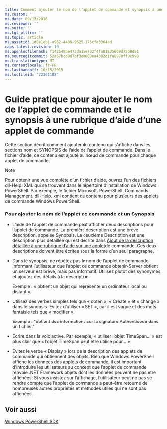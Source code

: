 ```yaml
---
title: Comment ajouter le nom de l’applet de commande et synopsis à une rubrique d’aide sur une applet de commande | Microsoft Docs
ms.custom: ''
ms.date: 09/13/2016
ms.reviewer: ''
ms.suite: ''
ms.tgt_pltfrm: ''
ms.topic: article
ms.assetid: 1d0e1eb1-a962-4406-9625-175cfa3364ad
caps.latest.revision: 10
ms.openlocfilehash: f142548be473da15e702f4fa01835609d75b9d51
ms.sourcegitcommit: 52a67bcd9d7bf3e8600ea4302d1fa8970ff9c998
ms.translationtype: MT
ms.contentlocale: fr-FR
ms.lasthandoff: 10/15/2019
ms.locfileid: "72361188"
---
```

# <a name="how-to-add-the-cmdlet-name-and-synopsis-to-a-cmdlet-help-topic"></a>Guide pratique pour ajouter le nom de l’applet de commande et le synopsis à une rubrique d’aide d’une applet de commande

Cette section décrit comment ajouter du contenu qui s’affiche dans les sections nom et SYNOPSIS de l’aide de l’applet de commande. Dans le fichier d’aide, ce contenu est ajouté au nœud de commande pour chaque applet de commande.

> [!NOTE]
> Pour obtenir une vue complète d’un fichier d’aide, ouvrez l’un des fichiers dll-Help. XML qui se trouvent dans le répertoire d’installation de Windows PowerShell. Par exemple, le fichier Microsoft. PowerShell. Commands. Management. dll-Help. xml contient du contenu pour plusieurs des applets de commande Windows PowerShell.

### <a name="to-add-the-cmdlet-name-and-a-synopsis"></a>Pour ajouter le nom de l’applet de commande et un Synopsis

- L’aide de l’applet de commande peut afficher deux descriptions pour l’applet de commande. La première description est une brève description, appelée Synopsis. La deuxième Description est une description plus détaillée qui est décrite dans [Ajout de la description détaillée à une rubrique d’aide sur une applet](./how-to-add-a-cmdlet-description.md)de commande. Ces deux descriptions doivent être écrites sous la forme d’un seul paragraphe.

- Dans le synopsis, ne répétez pas le nom de l’applet de commande. Informant l’utilisateur que l’applet de commande obtenir-Server obtient un serveur est brève, mais pas informatif. Utilisez plutôt des synonymes et ajoutez des détails à la description.

  Exemple : « obtient un objet qui représente un ordinateur local ou distant ».

- Utilisez des verbes simples tels que « obten », « Create » et « change » dans le synopsis. Évitez d’utiliser « SET », car il est vague et des mots fantaisie tels que « modifier ».

  Exemple : "obtient des informations sur la signature Authenticode dans un fichier."

- Écrire dans la voix active. Par exemple, « utiliser l’objet TimeSpan... » est plus clair que « l’objet TimeSpan peut être utilisé pour... »

- Évitez le verbe « Display » lors de la description des applets de commande qui obtiennent des objets. Bien que Windows PowerShell affiche les données des applets de commande, il est important d’introduire les utilisateurs au concept que l’applet de commande renvoie .NET Framework objets dont les données peuvent ne pas être affichées. Si vous insistez sur l’affichage, l’utilisateur peut ne pas se rendre compte que l’applet de commande a peut-être retourné de nombreuses autres propriétés et méthodes utiles qui ne sont pas affichées.

## <a name="see-also"></a>Voir aussi

 [Windows PowerShell SDK](../windows-powershell-reference.md)